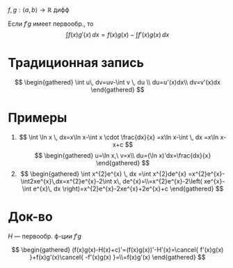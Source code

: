 $f, g:\langle a,b \rangle\to \mathbb{R}$ дифф

Если $f'g$ имеет первообр., то
$$
\int f(x)g'(x) \, dx =f(x)g(x)-\int f'(x)g(x) \, dx 
$$
# Традиционная запись

$$
\begin{gathered}
\int  u\, dv=uv-\int v \, du \\
du=u'(x)dx\\
dv=v'(x)dx
\end{gathered}
$$
# Примеры

1. $$
\int \ln x \, dx=x\ln x-\int x \cdot \frac{dx}{x} =x\ln x-\int  \, dx =x\ln x-x+c
$$
$$
\begin{gathered}
u=\ln x,\ v=x\\
du=(\ln x)'dx=\frac{dx}{x}
\end{gathered}
$$
2. $$
\begin{gathered}
\int x^{2}e^{x} \, dx =\int x^{2}de^{x} =x^{2}e^{x}-\int2xe^{x}\,dx=x^{2}e^{x}-2\int x\, de^{x}=\\=x^{2}e^{x}-2\left( xe^{x}-\int e^{x}\, dx \right)=x^{2}e^{x}-2xe^{x}+2e^{x}+c 
\end{gathered}
$$
# Док-во

$H$ — первообр. ф-ции $f'g$

$$
\begin{gathered}
(f(x)g(x)-H(x)+c)'=(f(x)g(x))'-H'(x)=\cancel{ f'(x)g(x) }+f(x)g'(x)\cancel{ -f'(x)g(x) }=\\=f(x)g'(x)
\end{gathered}
$$
